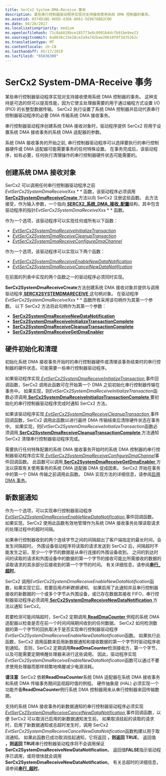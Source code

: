 ```yaml
---
title: SerCx2 System-DMA-Receive 事务
description: 某些串行控制器驱动程序实现对支持接收使用系统 DMA 控制器的事务。
ms.assetid: 0374D1BE-96ED-43D6-8661-5E9676B82C0D
ms.date: 04/20/2017
ms.localizationpriority: medium
ms.openlocfilehash: 71c8ab818bce185773e8c0991b4dcfb91be9ee23
ms.sourcegitcommit: 6a0636c33e28ce2a9a742bae20610f0f3435262c
ms.translationtype: MT
ms.contentlocale: zh-CN
ms.lasthandoff: 05/17/2019
ms.locfileid: "65836300"
---
```

# <a name="sercx2-system-dma-receive-transactions"></a>SerCx2 System-DMA-Receive 事务

某些串行控制器驱动程序实现对支持接收使用系统 DMA 控制器的事务。 这种支持是可选的但可以提高性能，因为它使主处理器需要的用于通过编程方式设置 I/O (PIO) 的长整型数据传输。 SerCx2 执行设置了系统 DMA 控制器并启动代表串行控制器驱动程序的必要 DMA 传输系统 DMA 接收事务。

串行控制器驱动程序创建系统 DMA 接收对象时，驱动程序提供 SerCx2 将用于设置系统 DMA 接收事务的系统 DMA 适配器的参数。

系统 DMA 接收事务的开始之前, 串行控制器驱动程序可以选择要执行的串行控制器硬件或 DMA 适配器可能需要事务的任何特殊设置。 在事务完成后，该驱动程序，如有必要，任何执行清理操作的串行控制器硬件状态可能需要的。

## <a name="creating-the-system-dma-receive-object"></a>创建系统 DMA 接收对象

SerCx2 可以调用任何串行控制器驱动程序之前*EvtSerCx2SystemDmaReceive*Xxx * * 函数，该驱动程序必须调用[ **SerCx2SystemDmaReceiveCreate** ](https://msdn.microsoft.com/library/windows/hardware/dn265279)方法以向 SerCx2 注册这些函数。 此方法接受，作为输入参数，一个指向[ **SERCX2\_系统\_DMA\_接收\_配置**](https://msdn.microsoft.com/library/windows/hardware/dn265339)结构，其中包含驱动程序的指针*EvtSerCx2SystemDmaReceive*Xxx * * 函数。

作为一个选项，该驱动程序可以实现任何或所有以下函数：

- [*EvtSerCx2SystemDmaReceiveInitializeTransaction*](https://msdn.microsoft.com/library/windows/hardware/dn265232)
- [*EvtSerCx2SystemDmaReceiveCleanupTransaction*](https://msdn.microsoft.com/library/windows/hardware/dn265229)
- [*EvtSerCx2SystemDmaReceiveConfigureDmaChannel*](https://msdn.microsoft.com/library/windows/hardware/dn265230)

作为一个选项，该驱动程序可以实现以下两个函数：

- [*EvtSerCx2SystemDmaReceiveEnableNewDataNotification*](https://msdn.microsoft.com/library/windows/hardware/dn265231)
- [*EvtSerCx2SystemDmaReceiveCancelNewDataNotification*](https://msdn.microsoft.com/library/windows/hardware/dn265228)

在前面的列表中实现的两个函数之一的驱动程序必须同时实现。

**SerCx2SystemDmaReceiveCreate**方法创建系统 DMA 接收对象并提供与调用驱动程序[ **SERCX2SYSTEMDMARECEIVE** ](https://msdn.microsoft.com/library/windows/hardware/dn265284)这句柄对象。 在驱动程序*EvtSerCx2SystemDmaReceive*Xxx * * 函数所有采用该句柄作为其第一个参数。 以下 SerCx2 方法将此句柄作为其第一个参数：

- [**SerCx2SystemDmaReceiveNewDataNotification**](https://msdn.microsoft.com/library/windows/hardware/dn265283)
- [**SerCx2SystemDmaReceiveInitializeTransactionComplete**](https://msdn.microsoft.com/library/windows/hardware/dn265281)
- [**SerCx2SystemDmaReceiveCleanupTransactionComplete**](https://msdn.microsoft.com/library/windows/hardware/dn265278)
- [**SerCx2SystemDmaReceiveGetDmaEnabler**](https://msdn.microsoft.com/library/windows/hardware/dn265280)

## <a name="hardware-initialization-and-clean-up"></a>硬件初始化和清理

初始化系统 DMA 接收事务开始时的串行控制器硬件或清理该事务结束时的串行控制器的硬件状态，可能需要一些串行控制器驱动程序。

如果驱动程序实现[ *EvtSerCx2SystemDmaReceiveInitializeTransaction* ](https://msdn.microsoft.com/library/windows/hardware/dn265232)事件回调函数，SerCx2 调用此函数可在开始第一个 DMA 之前初始化串行控制器传输在事务中。 如果实现，则*EvtSerCx2SystemDmaReceiveInitializeTransaction*函数必须调用[ **SerCx2SystemDmaReceiveInitializeTransactionComplete** ](https://msdn.microsoft.com/library/windows/hardware/dn265281)要初始化的串行控制器驱动程序完成时通知 SerCx2 方法。

如果该驱动程序实现[ *EvtSerCx2SystemDmaReceiveCleanupTransaction* ](https://msdn.microsoft.com/library/windows/hardware/dn265229)事件回调函数，SerCx2 调用此函数以进行最终 DMA 传输结束后清除硬件状态在事务中。 如果实现，则*EvtSerCx2SystemDmaReceiveInitializeTransaction*函数必须调用[ **SerCx2SystemDmaReceiveCleanupTransactionComplete** ](https://msdn.microsoft.com/library/windows/hardware/dn265278)方法通知 SerCx2 清理串行控制器驱动程序完成。

需要执行任何特殊配置的系统 DMA 接收事务开始时的系统 DMA 控制器的串行控制器驱动程序应实现[ *EvtSerCx2SystemDmaReceiveConfigureDmaChannel*](https://msdn.microsoft.com/library/windows/hardware/dn265230)事件回调函数。 此函数可以调用[ **SerCx2SystemDmaReceiveGetDmaEnabler** ](https://msdn.microsoft.com/library/windows/hardware/dn265280)方法以获取有关使用事务的系统 DMA 适配器 DMA 促成因素。 SerCx2 开始在事务中的第一个 DMA 传输之前调用此函数。 DMA 实现方法的详细信息，请参阅[启用 DMA 事务](https://msdn.microsoft.com/library/windows/hardware/ff540818)。

## <a name="new-data-notifications"></a>新数据通知

作为一个选项，可以实现串行控制器驱动程序[ *EvtSerCx2SystemDmaReceiveEnableNewDataNotification* ](https://msdn.microsoft.com/library/windows/hardware/dn265231)事件回调函数。 如果实现，SerCx2 使用此函数有效地管理作为系统 DMA 接收事务处理读取请求的处理过程中的超时间隔。

如果串行控制器收到的两个连续字节之间的间隔超出了客户端指定的最长时间，会发生间隔超时。 外围设备驱动程序将读取的请求发送到 SerCx2 后，间隔超时不能发生之前，至少一个字节的数据是从串行连接的外围设备收到。 之间的到达时间的读取的请求和外围设备中的数据的第一个字节的接收可能比所需接收的数据的读取请求的其余部分后接收到的第一个字节的时间。 有关详细信息，请参阅[**串行\_超时**](https://msdn.microsoft.com/library/windows/hardware/hh439614)。

SerCx2 调用*EvtSerCx2SystemDmaReceiveEnableNewDataNotification*函数，如果实现它后，若要启用*的新数据通知*。 如果启用了此通知并且串行控制器接收的新数据的一个或多个字节从外围设备，或已存在数据其接收 FIFO，串行控制器驱动程序必须调用[ **SerCx2SystemDmaReceiveNewDataNotification** ](https://msdn.microsoft.com/library/windows/hardware/dn265283)方法以通知 SerCx2。

若要检测可能间隔超时，SerCx2 定期调用[ **ReadDmaCounter** ](https://msdn.microsoft.com/library/windows/hardware/ff560782)例程的系统 DMA 适配器以检查是否在前一个时间间隔期间收到的任何数据。 SerCx2 如何检测数据的第一个字节的回执取决于是否实现串行控制器驱动程序*EvtSerCx2SystemDmaReceiveEnableNewDataNotification*函数。 如果执行此函数，SerCx2 调用函数来启用新数据通知和接收数据的第一个字节时驱动程序收到通知。 否则，SerCx2 定期调用**ReadDmaCounter**检测接收方，第一个字节，以及可能需要定期唤醒处理器来进行这些调用。 因此，驱动程序实现*EvtSerCx2SystemDmaReceiveEnableNewDataNotification*函数可以通过不要求使用处理器而那样频繁地唤醒减少电源消耗。

**请注意**  SerCx2 依赖**ReadDmaCounter**系统 DMA 适配器在系统 DMA 接收事务和系统 DMA 传输事务期间监视超时值的例程。 硬件抽象层 (HAL) 必须实现一个功能齐备**ReadDmaCounter**例行系统 DMA 控制器用来从串行控制器来回传输数据。

支持的系统 DMA 接收事务的新数据通知的串行控制器驱动程序必须实现[ *EvtSerCx2SystemDmaReceiveCancelNewDataNotification* ](https://msdn.microsoft.com/library/windows/hardware/dn265228)事件回调函数，以便 SerCx2 可以取消已启用的新数据通知发生前。 如果取消挂起的读取的请求时，启用了新数据通知或总超时发生时，调用 SerCx2 *EvtSerCx2SystemDmaReceiveCancelNewDataNotification*函数构建以用于取消通知。 如果此函数已成功取消挂起通知，它将返回 **，则返回 TRUE**。 返回值 **，则返回 TRUE**串行控制器驱动程序将不会调用保证**SerCx2SystemDmaReceiveNewDataNotification**。 返回值**FALSE**指示驱动程序已调用，或将很快就会调用**SerCx2SystemDmaReceiveNewDataNotification**。 有关总超时的详细信息，请参阅[**串行\_超时**](https://msdn.microsoft.com/library/windows/hardware/hh439614)。
